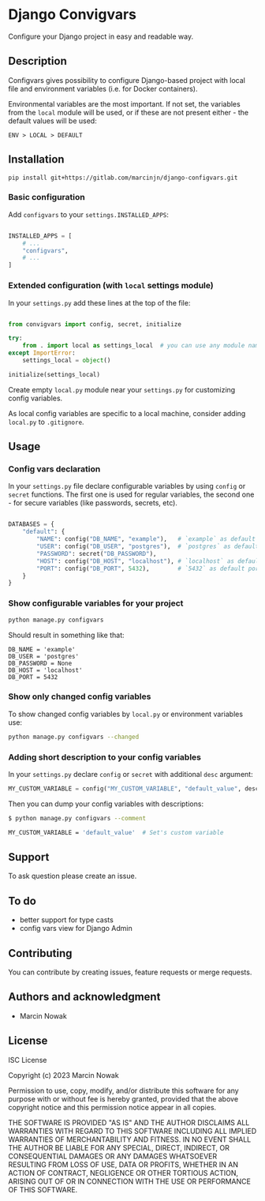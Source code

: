 # Django Convigvars

Configure your Django project in easy and readable way.

## Description

Configvars gives possibility to configure Django-based project with local file and environment variables (i.e. for Docker containers).

Environmental variables are the most important. If not set, the variables from the `local` module will be used, or if these are not present either - the default values will be used:

```
ENV > LOCAL > DEFAULT
```

## Installation

`pip install git+https://gitlab.com/marcinjn/django-configvars.git`


### Basic configuration

Add `configvars` to your `settings.INSTALLED_APPS`:

```python

INSTALLED_APPS = [
    # ...
    "configvars",
    # ...
]
```

### Extended configuration (with `local` settings module)

In your `settings.py` add these lines at the top of the file:

```python

from convigvars import config, secret, initialize

try:
    from . import local as settings_local  # you can use any module name for local settings
except ImportError:
    settings_local = object()

initialize(settings_local)
```

Create empty `local.py` module near your `settings.py` for customizing config variables.

As local config variables are specific to a local machine, consider adding `local.py` to `.gitignore`.

## Usage

### Config vars declaration

In your `settings.py` file declare configurable variables by using `config` or `secret` functions. The first one is used for regular variables, the second one - for secure variables (like passwords, secrets, etc).


```python

DATABASES = {
    "default": {
        "NAME": config("DB_NAME", "example"),   # `example` as default database name
        "USER": config("DB_USER", "postgres"),  # `postgres` as default username
        "PASSWORD": secret("DB_PASSWORD"),
        "HOST": config("DB_HOST", "localhost"), # `localhost` as default host
        "PORT": config("DB_PORT", 5432),        # `5432` as default port
    }
}
```

### Show configurable variables for your project

```bash
python manage.py configvars
```

Should result in something like that:

```
DB_NAME = 'example'
DB_USER = 'postgres'
DB_PASSWORD = None
DB_HOST = 'localhost'
DB_PORT = 5432
```

### Show only changed config variables

To show changed config variables by `local.py` or environment variables use:

```bash
python manage.py configvars --changed
```

### Adding short description to your config variables

In your `settings.py` declare `config` or `secret` with additional `desc` argument:

```python
MY_CUSTOM_VARIABLE = config("MY_CUSTOM_VARIABLE", "default_value", desc="Set's custom variable")
```

Then you can dump your config variables with descriptions:

```bash
$ python manage.py configvars --comment

MY_CUSTOM_VARIABLE = 'default_value'  # Set's custom variable
```


## Support

To ask question please create an issue.

## To do

* better support for type casts
* config vars view for Django Admin


## Contributing

You can contribute by creating issues, feature requests or merge requests.

## Authors and acknowledgment

- Marcin Nowak

## License

ISC License

Copyright (c) 2023 Marcin Nowak

Permission to use, copy, modify, and/or distribute this software for any
purpose with or without fee is hereby granted, provided that the above
copyright notice and this permission notice appear in all copies.

THE SOFTWARE IS PROVIDED "AS IS" AND THE AUTHOR DISCLAIMS ALL WARRANTIES WITH
REGARD TO THIS SOFTWARE INCLUDING ALL IMPLIED WARRANTIES OF MERCHANTABILITY
AND FITNESS. IN NO EVENT SHALL THE AUTHOR BE LIABLE FOR ANY SPECIAL, DIRECT,
INDIRECT, OR CONSEQUENTIAL DAMAGES OR ANY DAMAGES WHATSOEVER RESULTING FROM
LOSS OF USE, DATA OR PROFITS, WHETHER IN AN ACTION OF CONTRACT, NEGLIGENCE OR
OTHER TORTIOUS ACTION, ARISING OUT OF OR IN CONNECTION WITH THE USE OR
PERFORMANCE OF THIS SOFTWARE.

